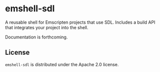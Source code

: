 # emshell-sdl

A reusable shell for Emscripten projects that use SDL. Includes a
build API that integrates your project into the shell.

Documentation is forthcoming.

## License

`emshell-sdl` is distributed under the Apache 2.0 license.
